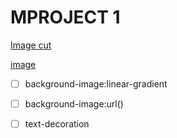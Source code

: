 # MPROJECT 1

[Image cut](https://online.inpixio.com)

[image](https://www.photopea.com/)

- [ ] background-image:linear-gradient

- [ ] background-image:url()
- [ ] text-decoration